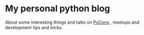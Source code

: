 # My personal python blog 

About some interesting things and talks on [PyCons](http://www.pycon.org/) , meetups and development tips and tricks. 
